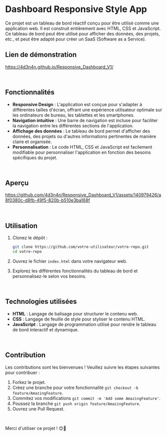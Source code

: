 
# Dashboard Responsive Style App

Ce projet est un tableau de bord réactif conçu pour être utilisé comme une application web. Il est construit entièrement avec HTML, CSS et JavaScript. Ce tableau de bord peut être utilisé pour afficher des données, des projets, etc., et peut être adapté pour créer un SaaS (Software as a Service).


## Lien de démonstration

https://4d3n4n.github.io/Responsive_Dashboard_V1/

<br>

## Fonctionnalités
- **Responsive Design** : L'application est conçue pour s'adapter à différentes tailles d'écran, offrant une expérience utilisateur optimale sur les ordinateurs de bureau, les tablettes et les smartphones.
- **Navigation intuitive** : Une barre de navigation est incluse pour faciliter la navigation entre les différentes sections de l'application.
- **Affichage des données** : Le tableau de bord permet d'afficher des données, des projets ou d'autres informations pertinentes de manière claire et organisée.
- **Personnalisation** : Le code HTML, CSS et JavaScript est facilement modifiable pour personnaliser l'application en fonction des besoins spécifiques du projet.

<br>

## Aperçu

https://github.com/4d3n4n/Responsive_Dashboard_V1/assets/140979426/a8f0380c-d8fb-49f5-820b-b510e3ba168f

<br>

## Utilisation

1. Clonez le dépôt :

   ```bash
   git clone https://github.com/votre-utilisateur/votre-repo.git
   cd votre-repo
   ```
   
2. Ouvrez le fichier `index.html` dans votre navigateur web.

3. Explorez les différentes fonctionnalités du tableau de bord et personnalisez-le selon vos besoins.

<br>

## Technologies utilisées
- **HTML** : Langage de balisage pour structurer le contenu web.
- **CSS** : Langage de feuille de style pour styliser le contenu HTML.
- **JavaScript** : Langage de programmation utilisé pour rendre le tableau de bord interactif et dynamique.

<br>

## Contribution
Les contributions sont les bienvenues ! Veuillez suivre les étapes suivantes pour contribuer :

1. Forkez le projet.
2. Créez une branche pour votre fonctionnalité `git checkout -b feature/AmazingFeature`.
3. Commitez vos modifications `git commit -m 'Add some AmazingFeature'`.
4. Poussez la branche `git push origin feature/AmazingFeature`.
5. Ouvrez une Pull Request.

<br>

Merci d'utiliser ce projet ! 😊🚀
